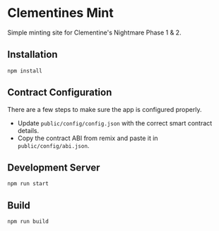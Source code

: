 # Clementines Mint

Simple minting site for Clementine's Nightmare Phase 1 & 2.

## Installation

```
npm install
```

## Contract Configuration

There are a few steps to make sure the app is configured properly.

- Update `public/config/config.json` with the correct smart contract details.
- Copy the contract ABI from remix and paste it in `public/config/abi.json`.

## Development Server

```
npm run start
```

## Build

```
npm run build
```
